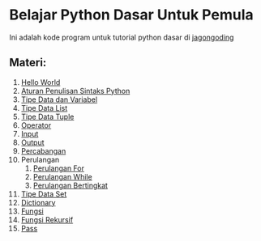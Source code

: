 # Belajar Python Dasar Untuk Pemula

Ini adalah kode program untuk tutorial python dasar di [jagongoding](https://jagongoding.com/python/dasar/overview)

## Materi:

1. [Hello World](https://jagongoding.com/python/dasar/hello-world/)
2. [Aturan Penulisan Sintaks Python](https://jagongoding.com/python/dasar/aturan-sintaks-python/)
3. [Tipe Data dan Variabel](https://jagongoding.com/python/dasar/tipe-data-dan-variabel/)
4. [Tipe Data List](https://jagongoding.com/python/dasar/list/)
5. [Tipe Data Tuple](https://jagongoding.com/python/dasar/tuple/)
5. [Operator](https://jagongoding.com/python/dasar/operator/)
5. [Input](https://jagongoding.com/python/dasar/input/)
5. [Output](https://jagongoding.com/python/dasar/output/)
5. [Percabangan](https://jagongoding.com/python/dasar/percabangan/)
5. Perulangan
    1. [Perulangan For](https://jagongoding.com/python/dasar/perulangan-for/)
    2. [Perulangan While](https://jagongoding.com/python/dasar/perulangan-while/)
    3. [Perulangan Bertingkat](https://jagongoding.com/python/dasar/perulangan-bersarang/)
6. [Tipe Data Set](https://jagongoding.com/python/dasar/set/)
7. [Dictionary](https://jagongoding.com/python/dasar/dictionary/)
8. [Fungsi](https://jagongoding.com/python/dasar/fungsi/)
9. [Fungsi Rekursif](https://jagongoding.com/python/dasar/fungsi-rekursif/)
10. [Pass](https://jagongoding.com/python/dasar/pass/)